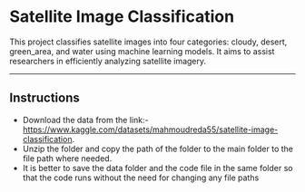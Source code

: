 # Satellite Image Classification

This project classifies satellite images into four categories: cloudy, desert, green_area, and water using machine learning models. It aims to assist researchers in efficiently analyzing satellite imagery.

---

## Instructions

- Download the data from the link:- https://www.kaggle.com/datasets/mahmoudreda55/satellite-image-classification.
- Unzip the folder and copy the path of the folder to the main folder to the file path where needed.
- It is better to save the data folder and the code file in the same folder so that the code runs without the need  for changing any file paths


